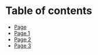 # Table of contents

* [Page](README.md)
* [Page 1](page-1.md)
* [Page 2](page-2.md)
* [Page 3](page-3.md)
